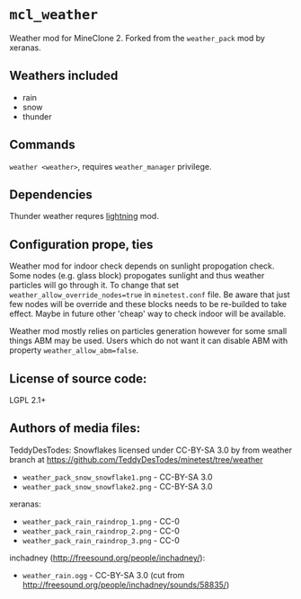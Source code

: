 `mcl_weather`
=======================
Weather mod for MineClone 2. Forked from the `weather_pack` mod by xeranas.

Weathers included
-----------------------
* rain
* snow
* thunder

Commands
-----------------------
`weather <weather>`, requires `weather_manager` privilege.

Dependencies
-----------------------
Thunder weather requres [lightning](https://github.com/minetest-mods/lightning) mod.

Configuration prope,  ties
-----------------------
Weather mod for indoor check depends on sunlight propogation check. Some nodes (e.g. glass block) propogates sunlight and thus weather particles will go through it. To change that set `weather_allow_override_nodes=true` in `minetest.conf` file. Be aware that just few nodes will be override and these blocks needs to be re-builded to take effect. Maybe in future other 'cheap' way to check indoor will be available.

Weather mod mostly relies on particles generation however for some small things ABM may be used. Users which do not want it can disable ABM with property `weather_allow_abm=false`.

License of source code:
-----------------------
LGPL 2.1+

Authors of media files:
-----------------------

TeddyDesTodes:
Snowflakes licensed under CC-BY-SA 3.0 by from weather branch at https://github.com/TeddyDesTodes/minetest/tree/weather

  * `weather_pack_snow_snowflake1.png` - CC-BY-SA 3.0
  * `weather_pack_snow_snowflake2.png` - CC-BY-SA 3.0

xeranas:

  * `weather_pack_rain_raindrop_1.png` - CC-0
  * `weather_pack_rain_raindrop_2.png` - CC-0
  * `weather_pack_rain_raindrop_3.png` - CC-0

inchadney (http://freesound.org/people/inchadney/):

  * `weather_rain.ogg` - CC-BY-SA 3.0 (cut from http://freesound.org/people/inchadney/sounds/58835/)

